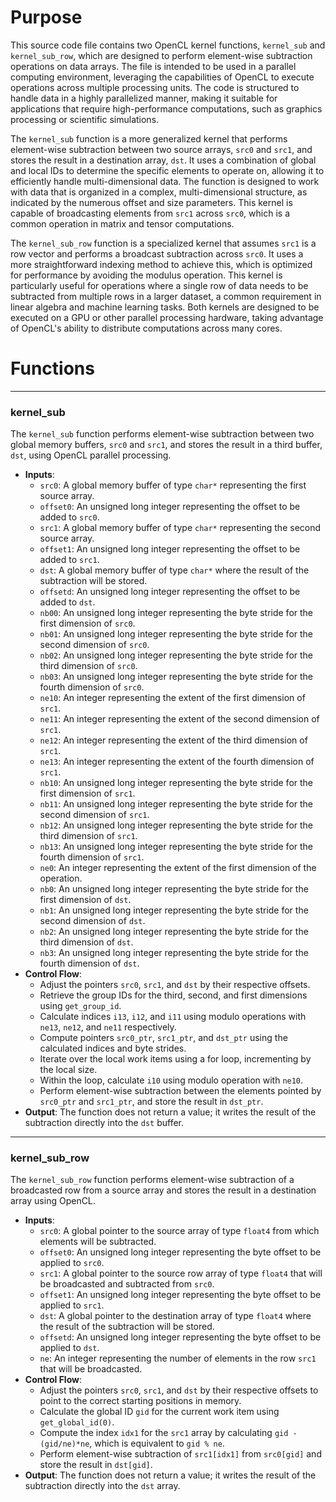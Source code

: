 # Purpose
This source code file contains two OpenCL kernel functions, `kernel_sub` and `kernel_sub_row`, which are designed to perform element-wise subtraction operations on data arrays. The file is intended to be used in a parallel computing environment, leveraging the capabilities of OpenCL to execute operations across multiple processing units. The code is structured to handle data in a highly parallelized manner, making it suitable for applications that require high-performance computations, such as graphics processing or scientific simulations.

The `kernel_sub` function is a more generalized kernel that performs element-wise subtraction between two source arrays, `src0` and `src1`, and stores the result in a destination array, `dst`. It uses a combination of global and local IDs to determine the specific elements to operate on, allowing it to efficiently handle multi-dimensional data. The function is designed to work with data that is organized in a complex, multi-dimensional structure, as indicated by the numerous offset and size parameters. This kernel is capable of broadcasting elements from `src1` across `src0`, which is a common operation in matrix and tensor computations.

The `kernel_sub_row` function is a specialized kernel that assumes `src1` is a row vector and performs a broadcast subtraction across `src0`. It uses a more straightforward indexing method to achieve this, which is optimized for performance by avoiding the modulus operation. This kernel is particularly useful for operations where a single row of data needs to be subtracted from multiple rows in a larger dataset, a common requirement in linear algebra and machine learning tasks. Both kernels are designed to be executed on a GPU or other parallel processing hardware, taking advantage of OpenCL's ability to distribute computations across many cores.
# Functions

---
### kernel\_sub
The `kernel_sub` function performs element-wise subtraction between two global memory buffers, `src0` and `src1`, and stores the result in a third buffer, `dst`, using OpenCL parallel processing.
- **Inputs**:
    - `src0`: A global memory buffer of type `char*` representing the first source array.
    - `offset0`: An unsigned long integer representing the offset to be added to `src0`.
    - `src1`: A global memory buffer of type `char*` representing the second source array.
    - `offset1`: An unsigned long integer representing the offset to be added to `src1`.
    - `dst`: A global memory buffer of type `char*` where the result of the subtraction will be stored.
    - `offsetd`: An unsigned long integer representing the offset to be added to `dst`.
    - `nb00`: An unsigned long integer representing the byte stride for the first dimension of `src0`.
    - `nb01`: An unsigned long integer representing the byte stride for the second dimension of `src0`.
    - `nb02`: An unsigned long integer representing the byte stride for the third dimension of `src0`.
    - `nb03`: An unsigned long integer representing the byte stride for the fourth dimension of `src0`.
    - `ne10`: An integer representing the extent of the first dimension of `src1`.
    - `ne11`: An integer representing the extent of the second dimension of `src1`.
    - `ne12`: An integer representing the extent of the third dimension of `src1`.
    - `ne13`: An integer representing the extent of the fourth dimension of `src1`.
    - `nb10`: An unsigned long integer representing the byte stride for the first dimension of `src1`.
    - `nb11`: An unsigned long integer representing the byte stride for the second dimension of `src1`.
    - `nb12`: An unsigned long integer representing the byte stride for the third dimension of `src1`.
    - `nb13`: An unsigned long integer representing the byte stride for the fourth dimension of `src1`.
    - `ne0`: An integer representing the extent of the first dimension of the operation.
    - `nb0`: An unsigned long integer representing the byte stride for the first dimension of `dst`.
    - `nb1`: An unsigned long integer representing the byte stride for the second dimension of `dst`.
    - `nb2`: An unsigned long integer representing the byte stride for the third dimension of `dst`.
    - `nb3`: An unsigned long integer representing the byte stride for the fourth dimension of `dst`.
- **Control Flow**:
    - Adjust the pointers `src0`, `src1`, and `dst` by their respective offsets.
    - Retrieve the group IDs for the third, second, and first dimensions using `get_group_id`.
    - Calculate indices `i13`, `i12`, and `i11` using modulo operations with `ne13`, `ne12`, and `ne11` respectively.
    - Compute pointers `src0_ptr`, `src1_ptr`, and `dst_ptr` using the calculated indices and byte strides.
    - Iterate over the local work items using a for loop, incrementing by the local size.
    - Within the loop, calculate `i10` using modulo operation with `ne10`.
    - Perform element-wise subtraction between the elements pointed by `src0_ptr` and `src1_ptr`, and store the result in `dst_ptr`.
- **Output**: The function does not return a value; it writes the result of the subtraction directly into the `dst` buffer.


---
### kernel\_sub\_row
The `kernel_sub_row` function performs element-wise subtraction of a broadcasted row from a source array and stores the result in a destination array using OpenCL.
- **Inputs**:
    - `src0`: A global pointer to the source array of type `float4` from which elements will be subtracted.
    - `offset0`: An unsigned long integer representing the byte offset to be applied to `src0`.
    - `src1`: A global pointer to the source row array of type `float4` that will be broadcasted and subtracted from `src0`.
    - `offset1`: An unsigned long integer representing the byte offset to be applied to `src1`.
    - `dst`: A global pointer to the destination array of type `float4` where the result of the subtraction will be stored.
    - `offsetd`: An unsigned long integer representing the byte offset to be applied to `dst`.
    - `ne`: An integer representing the number of elements in the row `src1` that will be broadcasted.
- **Control Flow**:
    - Adjust the pointers `src0`, `src1`, and `dst` by their respective offsets to point to the correct starting positions in memory.
    - Calculate the global ID `gid` for the current work item using `get_global_id(0)`.
    - Compute the index `idx1` for the `src1` array by calculating `gid - (gid/ne)*ne`, which is equivalent to `gid % ne`.
    - Perform element-wise subtraction of `src1[idx1]` from `src0[gid]` and store the result in `dst[gid]`.
- **Output**: The function does not return a value; it writes the result of the subtraction directly into the `dst` array.


